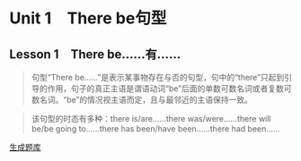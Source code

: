 ﻿ # Unit 1　There be句型
 ## Lesson 1　There be……有……
 
> 句型“There be……”是表示某事物存在与否的句型，句中的“there”只起到引导的作用，句子的真正主语是谓语动词“be”后面的单数可数名词或者复数可数名词。“be”的情况视主语而定，且与最邻近的主语保持一致。

> 该句型的时态有多种：there is/are……there was/were……there will be/be going to……there has been/have been……there had been……


 [生成题库](./sentence/f001.json)